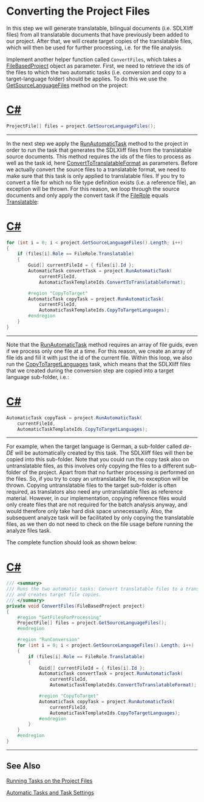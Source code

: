 Converting the Project Files
==

In this step we will generate translatable, bilingual documents (i.e. SDLXliff files) from all translatable documents that have previously been added to our project. After that, we will create target copies of the translatable files, which will then be used for further processing, i.e. for the file analysis.

Implement another helper function called ```ConvertFiles```, which takes a [FileBasedProject](../../api/projectautomation/Sdl.ProjectAutomation.FileBased.FileBasedProject.yml) object as parameter. First, we need to retrieve the ids of the files to which the two automatic tasks (i.e. conversion and copy to a target-language folder) should be applies. To do this we use the [GetSourceLanguageFiles](../../api/projectautomation/Sdl.ProjectAutomation.FileBased.FileBasedProject.yml#Sdl_ProjectAutomation_FileBased_FileBasedProject_GetSourceLanguageFiles) method on the project:

# [C#](#tab/tabid-1)
```cs
ProjectFile[] files = project.GetSourceLanguageFiles();
```
***

In the next step we apply the [RunAutomaticTask](../../api/projectautomation/Sdl.ProjectAutomation.FileBased.FileBasedProject.yml#Sdl_ProjectAutomation_FileBased_FileBasedProject_RunAutomaticTask_System_Guid___System_String_) method to the project in order to run the task that generates the SDLXliff files from the translatable source documents. This method requires the ids of the files to process as well as the task id, here [ConvertToTranslatableFormat](../../api/projectautomation/Sdl.ProjectAutomation.Core.AutomaticTaskTemplateIds.yml#Sdl_ProjectAutomation_Core_AutomaticTaskTemplateIds_ConvertToTranslatableFormat) as parameters. Before we actually convert the source files to a translatable format, we need to make sure that this task is only applied to translatable files. If you try to convert a file for which no file type definition exists (i.e. a reference file), an exception will be thrown. For this reason, we loop through the source documents and only apply the convert task if the [FileRole](../../api/projectautomation/Sdl.ProjectAutomation.Core.FileRole.yml) equals [Translatable](../../api/projectautomation/Sdl.ProjectAutomation.Core.FileRole.yml#fields):

# [C#](#tab/tabid-2)
```cs
for (int i = 0; i < project.GetSourceLanguageFiles().Length; i++)
{
    if (files[i].Role == FileRole.Translatable)
    {
        Guid[] currentFileId = { files[i].Id };
        AutomaticTask convertTask = project.RunAutomaticTask(
            currentFileId,
            AutomaticTaskTemplateIds.ConvertToTranslatableFormat);

        #region "CopyToTarget"
        AutomaticTask copyTask = project.RunAutomaticTask(
            currentFileId,
            AutomaticTaskTemplateIds.CopyToTargetLanguages);
        #endregion
    }
}
```
***

Note that the [RunAutomaticTask](../../api/projectautomation/Sdl.ProjectAutomation.FileBased.FileBasedProject.yml#Sdl_ProjectAutomation_FileBased_FileBasedProject_RunAutomaticTask_System_Guid___System_String_) method requires an array of file guids, even if we process only one file at a time. For this reason, we create an array of file ids and fill it with just the id of the current file. Within this loop, we also run the [CopyToTargetLanguages](../../api/projectautomation/Sdl.ProjectAutomation.Core.AutomaticTaskTemplateIds.yml#Sdl_ProjectAutomation_Core_AutomaticTaskTemplateIds_CopyToTargetLanguages) task, which means that the SDLXliff files that we created during the conversion step are copied into a target language sub-folder, i.e.:

# [C#](#tab/tabid-3)
```cs
AutomaticTask copyTask = project.RunAutomaticTask(
    currentFileId,
    AutomaticTaskTemplateIds.CopyToTargetLanguages);
```
***

For example, when the target language is German, a sub-folder called *de-DE* will be automatically created by this task. The SDLXliff files will then be copied into this sub-folder. Note that you could run the copy task also on untranslatable files, as this involves only copying the files to a different sub-folder of the project. Apart from that no further processing is performed on the files. So, if you try to copy an untranslatable file, no exception will be thrown. Copying untranslatable files to the target sub-folder is often required, as translators also need any untranslatable files as reference material. However, in our implementation, copying reference files would only create files that are not required for the batch analysis anyway, and would therefore only take hard disk space unnecessarily. Also, the subsequent analyze task will be facilitated by only copying the translatable files, as we then do not need to check on the file usage before running the analyze files task.

The complete function should look as shown below:

# [C#](#tab/tabid-4)
```cs
/// <summary>
/// Runs the two automatic tasks: Convert translatable files to a translatable format (i.e. SDLXliff)
/// and creates target file copies.
/// </summary> 
private void ConvertFiles(FileBasedProject project)
{
    #region "GetFilesForProcessing"
    ProjectFile[] files = project.GetSourceLanguageFiles();
    #endregion

    #region "RunConversion"
    for (int i = 0; i < project.GetSourceLanguageFiles().Length; i++)
    {
        if (files[i].Role == FileRole.Translatable)
        {
            Guid[] currentFileId = { files[i].Id };
            AutomaticTask convertTask = project.RunAutomaticTask(
                currentFileId,
                AutomaticTaskTemplateIds.ConvertToTranslatableFormat);

            #region "CopyToTarget"
            AutomaticTask copyTask = project.RunAutomaticTask(
                currentFileId,
                AutomaticTaskTemplateIds.CopyToTargetLanguages);
            #endregion
        }
    }
    #endregion
}
```
***

See Also
--

[Running Tasks on the Project Files](running_tasks_on_project_files.md)

[Automatic Tasks and Task Settings](automatic_tasks_and_task_settings.md)